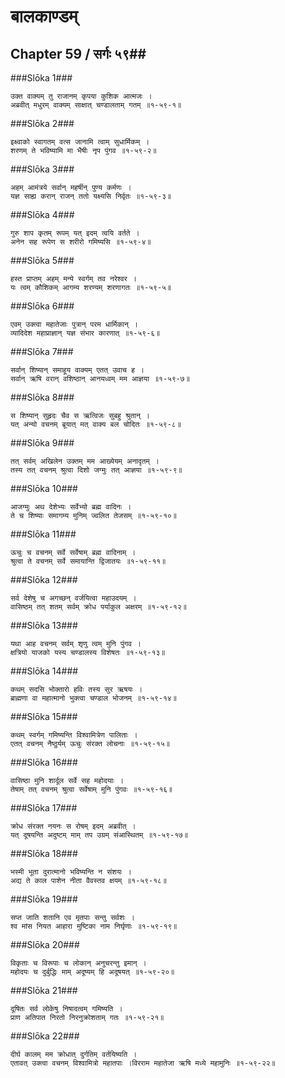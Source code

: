 बालकाण्डम्
===============================


## Chapter 59  / सर्गः ५९##


###Slōka 1###


    उक्त वाक्यम् तु राजानम् कृपया कुशिक आत्मजः ।
    अब्रवीत् मधुरम् वाक्यम् साक्षात् चण्डालताम् गतम् ॥१-५९-१॥


###Slōka 2###


    इक्ष्वाको स्वागतम् वत्स जानामि त्वाम् सुधार्मिकम् ।
    शरणम् ते भविष्यामि मा भैषीः नृप पुंगव ॥१-५९-२॥


###Slōka 3###


    अहम् आमंत्रये सर्वान् महर्षीन् पुण्य कर्मणः ।
    यज्ञ साह्य करान् राजन् ततो यक्ष्यसि निर्वृतः ॥१-५९-३॥


###Slōka 4###


    गुरु शाप कृतम् रूपम् यत् इदम् त्वयि वर्तते ।
    अनेन सह रूपेण स शरीरो गमिष्यसि ॥१-५९-४॥


###Slōka 5###


    हस्त प्राप्तम् अहम् मन्ये स्वर्गम् तव नरेश्वर ।
    यः त्वम् कौशिकम् आगम्य शरण्यम् शरणागतः ॥१-५९-५॥


###Slōka 6###


    एवम् उक्त्वा महातेजाः पुत्रान् परम धार्मिकान् ।
    व्यादिदेश महाप्राज्ञान् यज्ञ संभार कारणात् ॥१-५९-६॥


###Slōka 7###


    सर्वान् शिष्यान् समाहूय वाक्यम् एतत् उवाच ह ।
    सर्वान् ऋषि वरान् वशिष्ठान् आनयध्वम् मम आज्ञया ॥१-५९-७॥


###Slōka 8###


    स शिष्यान् सुहृदः चैव स ऋत्विजः सुबहु श्रुतान् ।
    यत् अन्यो वचनम् ब्रूयात् मत् वाक्य बल चोदितः ॥१-५९-८॥


###Slōka 9###


    तत् सर्वम् अखिलेन उक्तम् मम आख्येयम् अनादृतम् ।
    तस्य तत् वचनम् श्रुत्वा दिशो जग्मुः तत् आज्ञया ॥१-५९-९॥


###Slōka 10###


    आजग्मुः अथ देशेभ्यः सर्वेभ्यो ब्रह्म वादिनः ।
    ते च शिष्याः समागम्य मुनिम् ज्वलित तेजसम् ॥१-५९-१०॥


###Slōka 11###


    ऊचुः च वचनम् सर्वे सर्वेषाम् ब्रह्म वादिनाम् ।
    श्रुत्वा ते वचनम् सर्वे समायान्ति द्विजातयः ॥१-५९-११॥


###Slōka 12###


    सर्व देशेषु च अगच्छन् वर्जयित्वा महाउदयम् ।
    वासिष्ठम् तत् शतम् सर्वम् क्रोध पर्याकुल अक्षरम् ॥१-५९-१२॥


###Slōka 13###


    यथा आह वचनम् सर्वम् शृणु त्वम् मुनि पुंगव ।
    क्षत्रियो याजको यस्य चण्डालस्य विशेषतः ॥१-५९-१३॥


###Slōka 14###


    कथम् सदसि भोक्तारो हविः तस्य सुर ऋषयः ।
    ब्राह्मणा वा महात्मानो भुक्त्वा चण्डाल भोजनम् ॥१-५९-१४॥


###Slōka 15###


    कथम् स्वर्गम् गमिष्यन्ति विश्वामित्रेण पालिताः ।
    एतत् वचनम् नैष्ठुर्यम् ऊचुः संरक्त लोचनाः ॥१-५९-१५॥


###Slōka 16###


    वासिष्ठा मुनि शार्दूल सर्वे सह महोदयाः ।
    तेषाम् तत् वचनम् श्रुत्वा सर्वेषाम् मुनि पुंगवः ॥१-५९-१६॥


###Slōka 17###


    क्रोध संरक्त नयनः स रोषम् इदम् अब्रवीत् ।
    यत् दूषयन्ति अदुष्टम् माम् तप उग्रम् संआस्थितम् ॥१-५९-१७॥


###Slōka 18###


    भस्मी भूता दुरात्मानो भविष्यन्ति न संशयः ।
    अद्य ते काल पाशेन नीता वैवस्तव क्षयम् ॥१-५९-१८॥


###Slōka 19###


    सप्त जाति शतानि एव मृतपाः सन्तु सर्वशः ।
    श्व मांस नियत आहारा मुष्टिका नाम निर्घृणाः ॥१-५९-१९॥


###Slōka 20###


    विकृताः च विरूपाः च लोकान् अनुचरन्तु इमान् ।
    महोदयः च दुर्बुद्धिः माम् अदूष्यम् हि अदूषयत् ॥१-५९-२०॥


###Slōka 21###


    दूषितः सर्व लोकेषु निषादत्वम् गमिष्यति ।
    प्राण अतिपात निरतो निरनुक्रोशताम् गतः ॥१-५९-२१॥


###Slōka 22###


    दीर्घ कालम् मम क्रोधात् दुर्गतिम् वर्तयिष्यति ।
    एतावत् उक्त्वा वचनम् विश्वामित्रो महातपाः ।विरराम महातेजा ऋषि मध्ये महामुनिः ॥१-५९-२२॥


